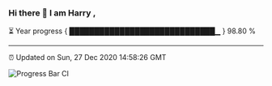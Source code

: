 ### Hi there 👋 I am Harry , 

⏳ Year progress { █████████████████████████████▁ } 98.80 %

---

⏰ Updated on Sun, 27 Dec 2020 14:58:26 GMT

![Progress Bar CI](https://github.com/duykhang68/duykhang68/workflows/Progress%20Bar%20CI/badge.svg)
